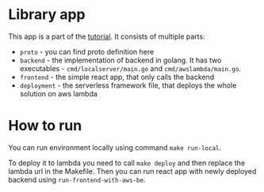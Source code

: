 # Library app

This app is a part of the [tutorial](https://blog.gendocu.com/posts/grpc-web-on-aws/). It consists of multiple parts:
- `proto` - you can find proto definition here
- `backend` - the implementation of backend in golang. It has two executables - `cmd/localserver/main.go` and `cmd/awslambda/main.go`.
- `frontend` - the simple react app, that only calls the backend
- `deployment` - the serverless framework file, that deploys the whole solution on aws lambda

# How to run

You can run environment locally using command `make run-local`. 

To deploy it to lambda you need to call `make deploy` and then replace the lambda url in the Makefile.
Then you can run react app with newly deployed backend using `run-frontend-with-aws-be`.
